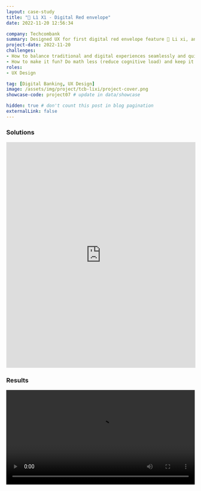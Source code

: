 ```yaml
---
layout: case-study
title: "🧧 Lì Xì - Digital Red envelope"
date: 2022-11-20 12:56:34

company: Techcombank
summary: Designed UX for first digital red envelope feature 🧧 Li xi, an innovative solution for customers with traditional and digital experiences seamlessly.
project-date: 2022-11-20
challenges:
- How to balance traditional and digital experiences seamlessly and quickly, change to new behavior is challenging for massive customers?
- How to make it fun? Do math less (reduce cognitive load) and keep it simple as they prepare traditional lucky money.
roles:
- UX Design

tag: [Digital Banking, UX Design]
image: /assets/img/project/tcb-lixi/project-cover.png
showcase-code: project07 # update in data/showcase

hidden: true # don't count this post in blog pagination
externalLink: false
---
```


### Solutions

<iframe style="border: 1px solid rgba(0, 0, 0, 0.1);" width="100%" height="600" src="https://www.figma.com/embed?embed_host=share&url=https%3A%2F%2Fwww.figma.com%2Fproto%2FxJPOUIil9B3cidxccrGpPs%2FTCB-Bill-payment%3Ftype%3Ddesign%26node-id%3D1-4%26t%3Dg5w4u5Jgah3RPLCE-1%26scaling%3Dcontain%26page-id%3D0%253A1%26starting-point-node-id%3D1%253A4%26mode%3Ddesign" allowfullscreen></iframe>

### Results

<video src="/assets/img/project/tcb-lixi/lixi-preview.mp4" width="100%" style ="margin: auto; background-color: white" controls autoplay loop></video>